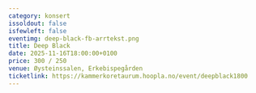```yaml
---
category: konsert
issoldout: false
isfewleft: false
eventimg: deep-black-fb-arrtekst.png
title: Deep Black
date: 2025-11-16T18:00:00+0100
price: 300 / 250
venue: Øysteinssalen, Erkebispegården
ticketlink: https://kammerkoretaurum.hoopla.no/event/deepblack1800
---
```

